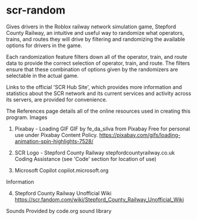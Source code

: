 # scr-random
Gives drivers in the Roblox railway network simulation game, Stepford County Railway, an intuitive and useful way to randomize what operators, trains, and routes they will drive by filtering and randomizing the available options for drivers in the game.

Each randomization feature filters down all of the operator, train, and route data to provide the correct selection of operator, train, and route. The filters ensure that these combination of options given by the randomizers are selectable in the actual game.

Links to the official 'SCR Hub Site', which provides more information and statistics about the SCR network and its current services and activity across its servers, are provided for convenience.

The References page details all of the online resources used in creating this program.
Images

1. Pixabay - Loading GIF
     GIF by fe_da_silva from Pixabay
     Free for personal use under Pixabay Content Policy. 
https://pixabay.com/gifs/loading-animation-spin-highlights-7528/

2. SCR Logo - Stepford County Railway
     stepfordcountyrailway.co.uk
Coding Assistance (see 'Code' section for location of use)

3. Microsoft Copilot
copilot.microsoft.org

Information

4. Stepford County Railway Unofficial Wiki
https://scr.fandom.com/wiki/Stepford_County_Railway_Unofficial_Wiki

Sounds
Provided by code.org sound library
